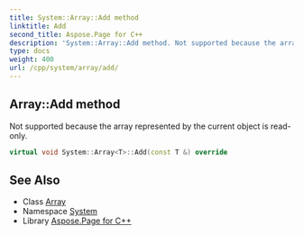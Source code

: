 ```yaml
---
title: System::Array::Add method
linktitle: Add
second_title: Aspose.Page for C++
description: 'System::Array::Add method. Not supported because the array represented by the current object is read-only in C++.'
type: docs
weight: 400
url: /cpp/system/array/add/
---
```

## Array::Add method


Not supported because the array represented by the current object is read-only.

```cpp
virtual void System::Array<T>::Add(const T &) override
```


## See Also

* Class [Array](../)
* Namespace [System](../../)
* Library [Aspose.Page for C++](../../../)
